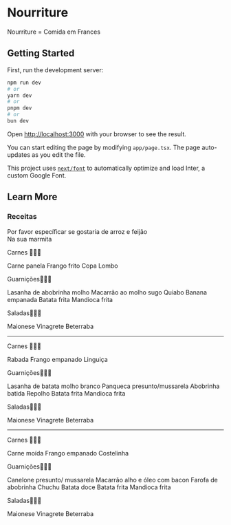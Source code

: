 # Nourriture
Nourriture = Comida em Frances

## Getting Started

First, run the development server:

```bash
npm run dev
# or
yarn dev
# or
pnpm dev
# or
bun dev
```

Open [http://localhost:3000](http://localhost:3000) with your browser to see the result.

You can start editing the page by modifying `app/page.tsx`. The page auto-updates as you edit the file.

This project uses [`next/font`](https://nextjs.org/docs/basic-features/font-optimization) to automatically optimize and load Inter, a custom Google Font.

## Learn More

### Receitas

Por favor específicar se gostaria de arroz e feijão  
Na sua marmita 

Carnes  🍗🥩🍖

Carne panela
Frango frito
Copa Lombo 


Guarnições🥦🌽🍟

Lasanha de abobrinha molho
Macarrão ao molho sugo 
Quiabo
Banana empanada 
Batata frita 
Mandioca frita 

Saladas🍎🥬🍆  

Maionese 
Vinagrete
Beterraba

---------------------------
Carnes  🍗🥩🍖

Rabada
Frango empanado 
Linguiça 


Guarnições🥦🌽🍟

Lasanha de batata molho branco
Panqueca presunto/mussarela
Abobrinha batida
Repolho 
Batata frita 
Mandioca frita 

Saladas🍎🥬🍆  

Maionese 
Vinagrete
Beterraba

-----------------------------
Carnes  🍗🥩🍖

Carne moída
Frango empanado 
Costelinha 


Guarnições🥦🌽🍟

Canelone presunto/ mussarela 
Macarrão alho e óleo com bacon
Farofa de abobrinha 
Chuchu
Batata doce
Batata frita 
Mandioca frita 

Saladas🍎🥬🍆  

Maionese 
Vinagrete
Beterraba


